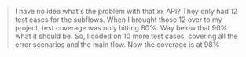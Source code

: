 > I have no idea what's the problem with that xx API? They only had 12 test cases for the subflows. When I brought those 12 over to my project, test coverage was only hitting 80%. Way below that 90% what it should be. So, I coded on 10 more test cases, covering all the error scenarios and the main flow. Now the coverage is at 98%
